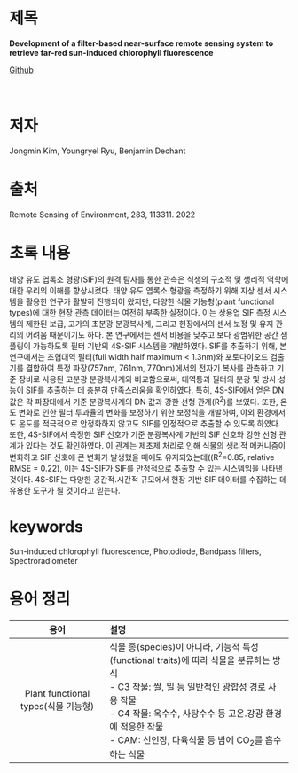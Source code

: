 # 제목
<b>Development of a filter-based near-surface remote sensing system to retrieve far-red sun-induced chlorophyll fluorescence</b>

[Github](https://github.com/Kinznice/4S-SIF)

<br>

# 저자
Jongmin Kim, Youngryel Ryu, Benjamin Dechant

# 출처
Remote Sensing of Environment, 283, 113311. 2022  

# 초록 내용
태양 유도 엽록소 형광(SIF)의 원격 탐사를 통한 관측은 식생의 구조적 및 생리적 역학에 대한 우리의 이해를 향상시켰다. 태양 유도 엽록소 형광을 측정하기 위해 지상 센서 시스템을 활용한 연구가 활발히 진행되어 왔지만, 다양한 식물 기능형(plant functional types)에 대한 현장 관측 데이터는 여전히 부족한 실정이다. 이는 상용업 SIF 측정 시스템의 제한된 보급, 고가의 초분광 분광복사계, 그리고 현장에서의 센서 보정 및 유지 관리의 어려움 때문이기도 하다. 본 연구에서는 센서 비용을 낮추고 보다 광범위한 공간 샘플링이 가능하도록 필터 기반의 4S-SIF 시스템을 개발하였다. SIF를 추출하기 위해, 본 연구에서는 초협대역 필터(full width half maximum < 1.3nm)와 포토다이오드 검출기를 결합하여 특정 파장(757nm, 761nm, 770nm)에서의 전자기 복사를 관측하고 기준 장비로 사용된 고분광 분광복사계와 비교함으로써, 대역통과 필터의 분광 및 방사 성능이 SIF를 추출하는 데 충분히 만족스러움을 확인하였다. 특히, 4S-SIF에서 얻은 DN 값은 각 파장대에서 기준 분광복사계의 DN 값과 강한 선형 관계(R<sup>2</sup>)를 보였다. 또한, 온도 변화로 인한 필터 투과율의 변화를 보정하기 위한 보정식을 개발하여, 야외 환경에서도 온도를 적극적으로 안정화하지 않고도 SIF를 안정적으로 추출할 수 있도록 하였다. 또한, 4S-SIF에서 측정한 SIF 신호가 기준 분광복사계 기반의 SIF 신호와 강한 선형 관계가 있다는 것도 확인하였다. 이 관계는 제초제 처리로 인해 식물의 생리적 메커니즘이 변화하고 SIF 신호에 큰 변화가 발생했을 때에도 유지되었는데((R<sup>2</sup>=0.85, relative RMSE = 0.22), 이는 4S-SIF가 SIF를 안정적으로 추출할 수 있는 시스템임을 나타낸 것이다. 4S-SIF는 다양한 공간적.시간적 규모에서 현장 기반 SIF 데이터를 수집하는 데 유용한 도구가 될 것이라고 믿는다.

# keywords
Sun-induced chlorophyll fluorescence, Photodiode, Bandpass filters, Spectroradiometer 
<br>

# 용어 정리
|용어|설명|
|:-:|:-|
|Plant functional types(식물 기능형)|식물 종(species)이 아니라, 기능적 특성(functional traits)에 따라 식물을 분류하는 방식 <br> - C3 작물: 쌀, 밀 등 일반적인 광합성 경로 사용 작물 <br> - C4 작물: 옥수수, 사탕수수 등 고온.강광 환경에 적응한 작물 <br> - CAM: 선인장, 다육식물 등 밤에 CO<sub>2</sub>를 흡수하는 식물|
